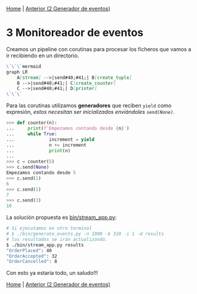 [Home](../README.md) \| [Anterior (2 Generador de eventos)](02_Generate_events.md)

# 3 Monitoreador de eventos

Creamos un pipeline con corutinas para procesar los ficheros que vamos a ir recibiendo en un directorio.

```markdown
\`\`\`mermaid
graph LR
    A[stream] -->|send#40;#41;| B[create_tuple]
    B -->|send#40;#41;| C[create_counter]
    C -->|send#40;#41;| D[printer]
\`\`\`
```

Para las corutinas utilizamos **generadores** que reciben `yield` como expresión, *estos necesitan ser inicializados enviándoles `send(None)`*.

```python
>>> def counter(n):
...     print(f'Empezamos contando desde {n}')
...     while True:
...             increment = yield
...             n += increment
...             print(n)
... 
>>> c = counter(5)
>>> c.send(None)
Empezamos contando desde 5
>>> c.send(1)
6
>>> c.send(1)
7
>>> c.send(3)
10
```

La solución propuesta es [bin/stream_app.py](../bin/stream_app.py):

```bash
# Si ejecutamos en otro terminal 
# $ ./bin/generate_events.py -n 1000 -b 320 -i 1 -d results
# los resultados se irán actualizando.
$ ./bin/stream_app.py results
"OrderPlaced": 40
"OrderAccepted": 32
"OrderCancelled": 8
```

Con esto ya estaría todo, un saludo!!!

[Home](../README.md) \| [Anterior (2 Generador de eventos)](02_Generate_events.md)